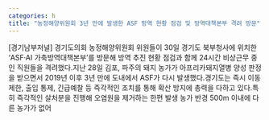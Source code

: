 ```yaml
---
categories: h
title: "농정해양위원회 3년 만에 발생한 ASF 방역 현황 점검 및 방역대책본부 격려 방문"
---
```

[경기남부저널] 경기도의회 농정해양위원회 위원들이 30일 경기도 북부청사에 위치한 ‘ASF·AI 가축방역대책본부’를 방문해 방역 추진 현황 점검과 함께 24시간 비상근무 중인 직원들을 격려했다.지난 28일 김포, 파주의 돼지 농가가 아프리카돼지열병 양성 판정을 받으면서 2019년 이후 3년 만에 도내에서 ASF가 다시 발생했다.경기도는 즉시 이동제한, 출입 통제, 긴급예찰 등 즉각적인 조치를 통해 확산 방지에 총력을 다하고 있다.특히 즉각적인 살처분을 진행해 오염원을 제거하는 한편 발생 농가 반경 500m 이내에 다른 농가가 없어